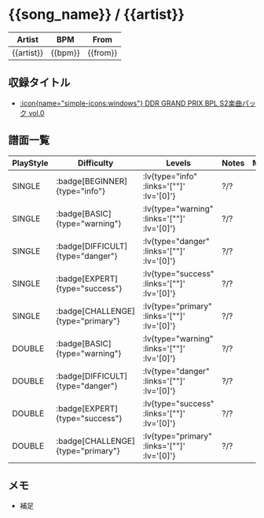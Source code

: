 # {{song_name}} / {{artist}}

|Artist|BPM|From|
|------|---|----|
|{{artist}}|{{bpm}}|{{from}}|

## 収録タイトル

- [ :icon{name="simple-icons:windows"} DDR GRAND PRIX BPL S2楽曲パック vol.0]()

## 譜面一覧

|PlayStyle|Difficulty|Levels|Notes|Movie|
|---------|----------|------|-----|-----|
|SINGLE| :badge[BEGINNER]{type="info"} | :lv{type="info" :links='[""]' :lv='[0]'} |?/?||
|SINGLE| :badge[BASIC]{type="warning"} | :lv{type="warning" :links='[""]' :lv='[0]'} |?/?||
|SINGLE| :badge[DIFFICULT]{type="danger"} | :lv{type="danger" :links='[""]' :lv='[0]'} |?/?||
|SINGLE| :badge[EXPERT]{type="success"} | :lv{type="success" :links='[""]' :lv='[0]'} |?/?||
|SINGLE| :badge[CHALLENGE]{type="primary"} | :lv{type="primary" :links='[""]' :lv='[0]'} |?/?||
|DOUBLE| :badge[BASIC]{type="warning"} | :lv{type="warning" :links='[""]' :lv='[0]'} |?/?||
|DOUBLE| :badge[DIFFICULT]{type="danger"} | :lv{type="danger" :links='[""]' :lv='[0]'} |?/?||
|DOUBLE| :badge[EXPERT]{type="success"} | :lv{type="success" :links='[""]' :lv='[0]'} |?/?||
|DOUBLE| :badge[CHALLENGE]{type="primary"} | :lv{type="primary" :links='[""]' :lv='[0]'} |?/?||

## メモ

- 補足

<!--
\{type="(.+?)"\} ?\| :levels\{links="(.+?)" level="(.+?)"\}
{type="$1"} | :lv{type="$1" :links='["$2"]' :lv='[$3]'} 
:lv\{type="(.+?)"(.+):levels\{links="(.+?)" level="(.+?)"\}
:lv{type="$1"$2:lv{type="$1" :links='["$3"]' :lv='[$4]'} 
(\d+) / (\d+)\t?
$1/$2

-->
